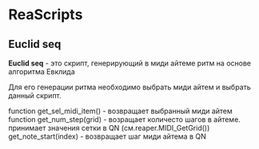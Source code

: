 # ReaScripts

## Euclid seq

**Euclid seq** - это скрипт, генерирующий в миди айтеме ритм на основе алгоритма Евклида

Для его генерации ритма необходимо выбрать миди айтем и выбрать данный скрипт.

function get_sel_midi_item() - возвращает выбранный миди айтем
function get_num_step(grid) - возращает количесто шагов в айтеме.
  принимает значения сетки в QN (см.reaper.MIDI_GetGrid())
get_note_start(index) - возвращает шаг миди айтема в QN
